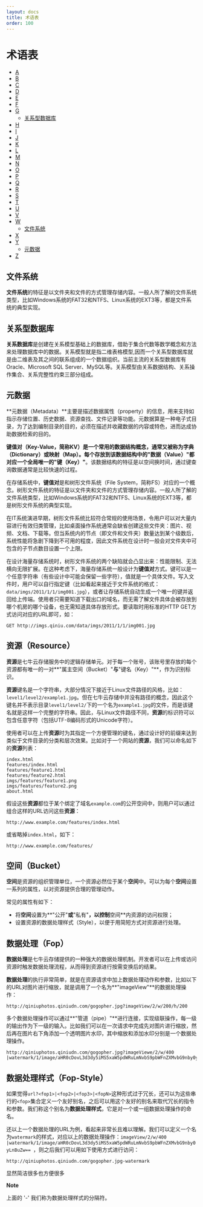 ```yaml
---
layout: docs
title: 术语表
order: 100
---
```

<a id="glossary"></a>
# 术语表

- [A](#a)
- [B](#b)
- [C](#c)
- [D](#d)
- [E](#e)
- [F](#f)
- [G](#g)
  - [关系型数据库](#relationaldatabase)
- [H](#h)
- [I](#i)
- [J](#j)
- [K](#k)
- [L](#l)
- [M](#m)
- [N](#n)
- [O](#o)
- [P](#p)
- [Q](#q)
- [R](#r)
- [S](#s)
- [T](#t)
- [U](#u)
- [V](#v)
- [W](#w)
  - [文件系统](#fs)
- [X](#x)
- [Y](#y)
  - [元数据](#metadata)
- [Z](#z)
<a id="fs"></a>
## 文件系统

**文件系统**的特征是以文件夹和文件的方式管理存储内容。一般人所了解的文件系统类型，比如Windows系统的FAT32和NTFS、Linux系统的EXT3等，都是文件系统的典型实现。

<a id="relationaldatabase"></a>
## 关系型数据库

**关系数据库**是创建在关系模型基础上的数据库，借助于集合代数等数学概念和方法来处理数据库中的数据。关系模型就是指二维表格模型,因而一个关系型数据库就是由二维表及其之间的联系组成的一个数据组织。当前主流的关系型数据库有Oracle、Microsoft SQL Server、MySQL等。关系模型由关系数据结构、关系操作集合、关系完整性约束三部分组成。

<a id="metadata"></a>
## 元数据

**元数据（Metadata）**主要是描述数据属性（property）的信息，用来支持如指示存储位置、历史数据、资源查找、文件记录等功能。元数据算是一种电子式目录，为了达到编制目录的目的，必须在描述并收藏数据的内容或特色，进而达成协助数据检索的目的。


**键值对（Key-Value，简称KV）**是一个常用的数据结构概念，通常又被称为字典（Dictionary）或映射（Map）。每个存放到该数据结构中的**"数据（Value）"**都对应一个全局唯一的**"键（Key）"**。该数据结构的特征是以空间换时间，通过键查询数据通常是比较快速的过程。

在存储系统中，**键值对**是和树形文件系统（File System，简称FS）对应的一个概念。树形文件系统的特征是以文件夹和文件的方式管理存储内容。一般人所了解的文件系统类型，比如Windows系统的FAT32和NTFS、Linux系统的EXT3等，都是树形文件系统的典型实现。

在IT系统演进早期，树形文件系统比较符合常规的使用场景，令用户可以对大量内容进行有效归类管理，比如桌面操作系统通常会缺省创建这些文件夹：图片、视频、文档、下载等。但当系统内的节点（即文件和文件夹）数量达到某个级数后，系统性能将急剧下降到不可用的程度，因此文件系统在设计时一般会对文件夹中可包含的子节点数目设置一个上限。

在设计海量存储系统时，树形文件系统的两个缺陷就会凸显出来：性能限制、无法横向无限扩展。在这种考虑下，海量存储系统一般设计为**键值对**方式。键可以是一个任意字符串（有些设计中可能会保留一些字符），值就是一个具体文件。写入文件时，用户可以自行指定键（比如看起来接近于文件系统的格式：`data/imgs/2011/1/1/img001.jpg`），或者让存储系统自动生成一个唯一的键并返回给上传端。使用者只需要知道下载出口的域名，而无需了解文件具体会被存放到哪个机房的哪个设备，也无需知道具体存放形式。要读取时用标准的HTTP GET方式访问对应的URL即可，如：

```
GET http://imgs.qiniu.com/data/imgs/2011/1/1/img001.jpg
```

<a id="resource"></a>
## 资源（Resource）

**资源**是七牛云存储服务中的逻辑存储单元。对于每一个账号，该账号里存放的每个资源都有唯一的一对**"属主空间（Bucket）"**与**"键名（Key）"**，作为识别标识。

**资源**键名是一个字符串，大部分情况下接近于Linux文件路径的风格，比如：`level1/level2/example1.jpg`。但在七牛云存储中并没有路径的概念，因此这个键名并不表示目录`level1/level2/`下的一个名为`example1.jpg`的文件，而是该键名就是这样一个完整的字符串。因此，与Linux文件路径不同，**资源**的标识符可以包含任意字符（包括UTF-8编码形式的Unicode字符）。

使用者可以在上传**资源**时为其指定一个方便管理的键名，通过设计好的前缀来达到类似于文件目录的分类和层次效果。比如对于一个网站的**资源**，我们可以命名如下的**资源**列表：

```
index.html
features/index.html
features/feature1.html
features/feature2.html
imgs/features/feature1.png
imgs/features/feature2.png
about.html
```

假设这些**资源**都位于某个绑定了域名`example.com`的公开空间中，则用户可以通过组合这样的URL访问这些**资源**：

```
http://www.example.com/features/index.html
``` 

或省略掉`index.html`，如下：

```
http://www.example.com/features/
```

<a id="bucket"></a>
## 空间（Bucket）

**空间**是资源的组织管理单位，一个资源必然位于某个**空间**中。可以为每个**空间**设置一系列的属性，以对资源提供合理的管理动作。

常见的属性有如下：

* 将**空间**设置为**"公开"**或**"私有"**，以控制**空间**内资源的访问权限；
* 设置资源的数据处理样式（Style），以便于用简短方式对资源进行处理。

<a id="fop"></a>
## 数据处理（Fop）

**数据处理**是七牛云存储提供的一种强大的数据处理机制。开发者可以在上传或访问资源时触发数据处理流程，从而得到资源进行按需变换后的结果。

**数据处理**的执行非常简单，就是在资源请求中加上数据处理动作和参数，比如以下的URL对图片进行缩放，就是调用了一个名为**"imageView"**的数据处理操作：

```
http://qiniuphotos.qiniudn.com/gogopher.jpg?imageView/2/w/200/h/200
```

多个数据处理操作可以通过**"管道（pipe）"**进行连接，实现级联操作，每一级的输出作为下一级的输入。比如我们可以在一次请求中完成先对图片进行缩放，然后再在图片右下角添加一个透明图片水印，其中缩放和添加水印分别是一个数据处理操作。

```
http://qiniuphotos.qiniudn.com/gogopher.jpg?imageViewe/2/w/400
|watermark/1/image/aHR0cDovL3d3dy5iMS5xaW5pdWRuLmNvbS9pbWFnZXMvbG9nby0yLnBuZw==
```

<a id="style"></a>
## 数据处理样式（Fop-Style）

如果觉得`url?<fop1>|<fop2>|<fop3>|<fopN>`这种形式过于冗长，还可以为这些串行的`<fop>`集合定义一个友好别名，之后可以用这个友好的别名来取代冗长的指令和参数。我们称这个别名为**数据处理样式**，它是对一个或一组数据处理操作的命名。

还以上一个数据处理的URL为例，看起来非常长且难以理解。我们可以定义一个名为`watermark`的样式，对应以上的数据处理操作：`imageView/2/w/400
|watermark/1/image/aHR0cDovL3d3dy5iMS5xaW5pdWRuLmNvbS9pbWFnZXMvbG9nby0yLnBuZw==
`，则之后我们可以用如下使用方式进行访问：

```
http://qiniuphotos.qiniudn.com/gogopher.jpg-watermark
```

显然简洁很多也方便很多

**Note**

上面的 '-' 我们称为数据处理样式的分隔符。
